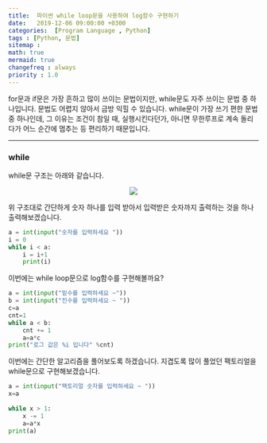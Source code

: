 ```yaml
---
title:  파이썬 while loop문을 사용하여 log함수 구현하기
date:   2019-12-06 09:00:00 +0300
categories:  [Program Language , Python]
tags : [Python, 문법]
sitemap :
math: true
mermaid: true
changefreq : always
priority : 1.0
---
```


for문과 if문은 가장 흔하고 많이 쓰이는 문법이지만, while문도 자주 쓰이는 문법 중 하나입니다. 문법도 어렵지 않아서 금방 익힐 수 있습니다. while문이 가장 쓰기 편한 문법 중 하나인데, 그 이유는 조건이 참일 때, 실행시킨다던가, 아니면 무한루프로 계속 돌리다가 어느 순간에 멈추는 등 편리하기 때문입니다. 

-------

### while   

while문 구조는 아래와 같습니다.  

<center><img src="../../assets//images/python_a5.png" ></center>  


위 구조대로 간단하게 숫자 하나를 입력 받아서 입력받은 숫자까지 출력하는 것을 하나 출력해보겠습니다.  

```python
a = int(input("숫자를 입력하세요 "))
i = 0
while i < a:
    i = i+1
    print(i)
```


이번에는 while loop문으로 log함수를 구현해볼까요?  

```python
a = int(input("밑수를 입력하세요 ~"))
b = int(input("진수를 입력하세요 ~ "))
c=a
cnt=1
while a < b:
    cnt += 1
    a=a*c
print("로그 값은 %i 입니다" %cnt)
```


이번에는 간단한 알고리즘을 풀어보도록 하겠습니다. 지겹도록 많이 풀었던 팩토리얼을 while문으로 구현해보겠습니다.  

```python
a = int(input("팩토리얼 숫자를 입력하세요 ~ "))
x=a 
    
while x > 1:
    x -= 1
    a=a*x
print(a)
```
